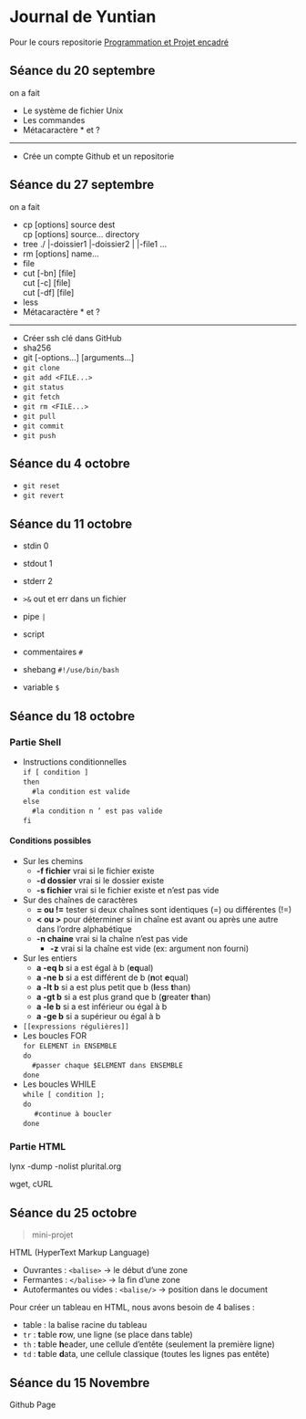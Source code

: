 #  Journal de Yuntian
Pour le cours repositorie [Programmation et Projet encadré](https://github.com/pmagistry/PPE1-2023)
## Séance du 20 septembre

on a fait 
- Le système de fichier Unix
- Les commandes
- Métacaractère * et ?
---
- Crée un compte Github et un repositorie

## Séance du 27 septembre

on a fait
- cp \[options\] source dest
  <br>cp \[options\] source... directory
- tree
  ./
  |-doissier1
  |-doissier2
  |    |-file1
  ...
- rm \[options\] name...
- file
- cut  \[-bn\] \[file\]
  <br>cut \[-c\] \[file\]
  <br>cut \[-df\] \[file\]
- less
- Métacaractère * et ?
---
- Créer ssh clé dans GitHub
- sha256
- git <sous-commande> \[-options...\] \[arguments...\]
- `git clone`
- `git add <FILE...>`
- `git status`
- `git fetch`
- `git rm <FILE...>`
- `git pull`
- `git commit`
- `git push`

## Séance du 4 octobre
-  `git reset`
-  `git revert`


## Séance du 11 octobre
- stdin 0
- stdout 1
- stderr 2
- `>&` out et err dans un fichier
- pipe `|`

- script
- commentaires `#`
- shebang `#!/use/bin/bash`
- variable `$`

## Séance du 18 octobre
### Partie Shell
- Instructions conditionnelles<br>
`if [ condition ]`<br>`then`<br>&nbsp;&nbsp;&nbsp;&nbsp;`#la condition est valide`<br>
`else`<br>&nbsp;&nbsp;&nbsp;&nbsp;`#la condition n ’ est pas valide`<br>`fi`

#### Conditions possibles
- Sur les chemins
  - **-f fichier** vrai si le fichier existe
  - **-d dossier** vrai si le dossier existe
  - **-s fichier** vrai si le fichier existe et n’est pas vide
- Sur des chaînes de caractères
  - **= ou !=** tester si deux chaînes sont identiques (=) ou différentes (!=)
  - **< ou >** pour déterminer si in chaîne est avant ou après une autre dans l’ordre alphabétique
  - **-n chaine** vrai si la chaîne n’est pas vide
    - **-z** vrai si la chaîne est vide (ex: argument non fourni)
- Sur les entiers
  - **a -eq b** si a est égal à b (**eq**ual)
  - **a -ne b** si a est différent de b (**n**ot **e**qual)
  - **a -lt b** si a est plus petit que b (**l**ess **t**han)
  - **a -gt b** si a est plus grand que b (**g**reater **t**han)
  - **a -le b** si a est inférieur ou égal à b
  - **a -ge b** si a supérieur ou égal à b
- `[[expressions régulières]]`
- Les boucles FOR <br>
`for ELEMENT in ENSEMBLE`<br>
`do`<br>
&nbsp;&nbsp;&nbsp;&nbsp;`#passer chaque $ELEMENT dans ENSEMBLE` <br>
`done`
- Les boucles WHILE <br>
`while [ condition ];` <br>
`do` <br>
&nbsp;&nbsp;&nbsp;&nbsp; `#continue à boucler`<br>
`done` 

### Partie HTML
lynx -dump -nolist plurital.org

wget, cURL

## Séance du 25 octobre
> mini-projet

HTML (HyperText Markup Language)
- Ouvrantes : `<balise>` → le début d’une zone
- Fermantes : `</balise>` → la fin d’une zone
- Autofermantes ou vides : `<balise/>` → position dans le document

Pour créer un tableau en HTML, nous avons besoin de 4 balises :
- table : la balise racine du tableau
- `tr` : **t**able **r**ow, une ligne (se place dans table)
- `th` : **t**able **h**eader, une cellule d’entête (seulement la première ligne)
- `td` : **t**able **d**ata, une cellule classique (toutes les lignes pas entête)


## Séance du 15 Novembre
Github Page
